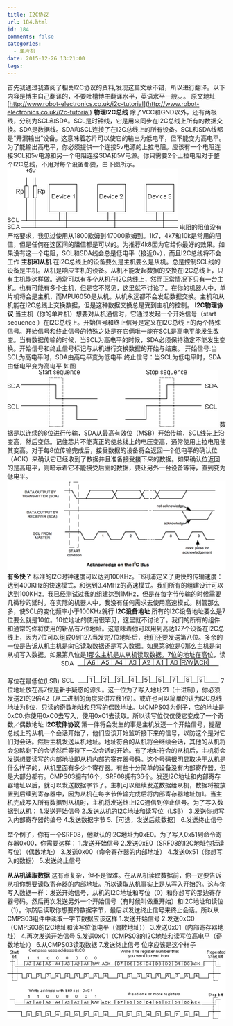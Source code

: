 ```yaml
---
title: I2C协议
url: 184.html
id: 184
comments: false
categories:
  - 单片机
date: 2015-12-26 13:21:00
tags:
---
```


首先我通过我查阅了相关I2C协议的资料,发现这篇文章不错，所以进行翻译。以下内容是博主自己翻译的，不要吐槽博主翻译水平，英语水平一般。。。 
原文地址[http://www.robot-electronics.co.uk/i2c-tutorial](http://www.robot-electronics.co.uk/i2c-tutorial) 
**物理I2C总线**
除了VCC和GND以外，还有两根线，分别为SCL和SDA。SCL是时钟线，它是用来同步在I2C总线上所有的数据交换。SDA是数据线。SDA和SCL连接了在I2C总线上的所有设备。SCL和SDA线都是“开漏输出”设备。这意味着芯片可以使它的输出为低电平，但不能变为高电平。为了能输出高电平，你必须提供一个连接5v电源的上拉电阻。应该有一个电阻连接SCL和5v电源和另一个电阻连接SDA和5V电源。你只需要2个上拉电阻对于整个I2C总线，不用对每个设备都要，由下图所示。
[![i2ca](images/old/2015/12/i2ca.gif)](images/old/2015/12/i2ca.gif)
电阻的阻值没有严格要求，我见过使用从1800欧姆到47000欧姆到。1k7，4k7和10k是常用的阻值，但是任何在这区间的阻值都是可以的。为推荐4k8因为它给你最好的效果。如果没有这一个电阻，SCL和SDA线会总是低电平（接近0v），而且I2C总线将不会工作
**主机和从机**
在I2C总线上的设备要么是主机要么是从机。总是控制SCL线的设备是主机。从机是响应主机的设备。从机不能发起数据的交换在I2C总线上，只有主机能这样做。通常可以有多个从机在I2C总线上，然而正常情况下只有一台主机。也有可能有多个主机，但是它不常见，这里就不讨论了。在你的机器人中，单片机将会是主机，而MPU6050是从机。从机永远都不会发起数据交换。主机和从机能在I2C总线上交换数据，但是这种数据交换总是受到主机的控制。 
**I2C物理协议**
当主机（你的单片机）想要对从机通信时，它通过发起一个开始信号（start sequence ）在I2C总线上。开始信号和终止信号是定义在I2C总线上的两个特殊信号。开始信号和终止信号的特殊之处是在它俩唯一能在SCL是高电平能发生改变。当有数据传输的时候，当SCL为高电平的时候，SDA必须保持稳定不能发生变换。开始信号和终止信号标记与从机进行交换数据的开始与结束。 开始信号:当SCL为高电平时，SDA由高电平变为低电平 终止信号：当SCL为低电平时，SDA由低电平变为高电平 如图 
[![i2cb](images/old/2015/12/i2cb.gif)](images/old/2015/12/i2cb.gif) 
数据是以连续的8位进行传输，SDA从最高有效位（MSB）开始传输，SCL线先上沿变高，然后变低。记住芯片不能真正的使总线上的电压变高，通常使用上拉电阻使其变高。对于每8位传输完成后，接受数据的设备将会返回一个低电平的确认位（ACK）来确认它已经收到了数据并且准备接受接下来的数据。如果确认位返回的是高电平，则暗示着它不能接受后面的数据，要让另外一台设备等待，直到变为低电平。
[![QQ20151226-0@2x](images/old/2015/12/QQ20151226-0@2x.png)](images/old/2015/12/QQ20151226-0@2x.png) 
**有多快？** 
标准的I2C时钟速度可以达到100KHz。飞利浦定义了更快的传输速度：达到400KHz的快速模式，和达到3.4MHz的高速模式。我们所有的组建设计可以达到100KHz。我已经测试过我的组建达到1MHz，但是在每字节传输的时候需要几微秒的延时。在实际的机器人中，我没有任何需求去使用高速模式。别管那么多，使SCL的变化频率小于100KHz就行 
**I2C设备地址** 
所有的I2C设备地址要么是7位要么就是10位。10位地址的使用很罕见，这里就不讨论了。我们的所有的组件和通常的你将使用的新品有7位地址。这意味着你可以用到高达127个设备在I2C总线上，因为7位可以组成0到127.当发完7位地址后，我们还要发送第八位。多余的一位是告诉从机主机是向它读取数据还是写入数据。如果第8位是0那么主机是向从机写入数据。如果第八位是1那么主机是从从机读取数据。7位的地址在高位，读写位在最低位(LSB)
[![i2cd](images/old/2015/12/i2cd.gif)](images/old/2015/12/i2cd.gif) 
7位地址放在高7位是新手疑惑的源头。这一位为了写入地址21（十进制），你必须发送21的2倍42（从二进制的角度来讲左移1位）。或许也可以简单的认为I2C总线地址为8位，只读的奇数地址和只写的偶数地址。以CMPS03为例子，它的地址是0xC0.你使用0xC0去写入，使用0xC1去读取。所以读写位仅仅使它变成了一个奇数／偶数地址
**I2C软件协议** 第一件将会发生的事是主机发送一个开始信号，提醒总线上的从机一个会话开始了，他们应该开始监听接下来的信号，以防这个是对它们对会话。然后主机发送从机地址。地址符合的从机将会继续会话，其他的从机将会忽略剩下的会话然后等待下一次会话的开始。有了地址符合的从机后，主机将会发送想要读写的内部地址即从机内部的寄存器号码。这个号码很明显取决于从机是什么样子的，从机里面有多少个寄存器。有些十分简单的设备没有内部寄存器，但是大部分都有。CMPS03拥有16个，SRF08拥有36个。发送I2C地址和内部寄存器地址以后，就可以发送数据字节了。主机可以继续发送数据给从机，数据将被放置到后续到寄存器中，因为从机在每字节传输完成后将内部寄存器地址加1。当主机完成写入所有数据到从机时，主机将发送终止I2C通信到停止信号。为了写入数据到从机：
1.发送开始信号 
2.发送从机的I2C地址和读写位（LSB） 
3.发送你想写入内部寄存器的编号 
4.发送数据字节 
5.［可选，发送后续数据］ 
6.发送终止信号

举个例子，你有一个SRF08，他默认的I2C地址为0xE0。为了写入0x51到命令寄存器0x00，你需要这样： 
1.发送开始信号
2.发送0xE0（SRF08的I2C地址包括读写位）（偶数地址）
3.发送0x00（命令寄存器的内部地址）
4.发送0x51（你想写入的数据）
5.发送终止信号 


**从从机读取数据** 这有点复杂，但不是很难。在从从机读取数据前，你一定要告诉从机你想要读取寄存器的内部地址。所以读取从机事实上是从写入开始的。这与你写入数据一样：发送开始信号，从机的I2C地址和写位（0）和你想写的那边寄存器号码。然后再次发送另外一个开始信号（有时候叫做重开始）和I2C地址和读位（1）。你然后读取你想要的数据字节，最后以发送终止信号来终止会话。所以从CMPS03组件中读取一字节数据应该这样 
1.发送开始信号
2.发送0xC0（CMPS03的I2C地址和读写位低电平（偶数地址））
3.发送0x01（内部寄存器地址）
4.再次发送开始信号
5.发送0xC1（CMPS03的I2C地址和读写位高电平（奇数地址））
6.从CMPS03读取数据
7.发送终止信号
位序应该是这个样子
[![i2c](images/old/2015/12/i2c.gif)](images/old/2015/12/i2c.gif)